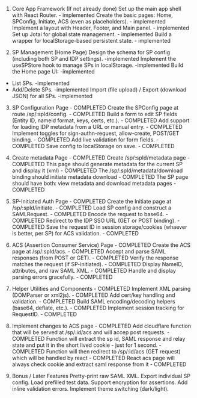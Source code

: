 1. Core App Framework (If not already done)
Set up the main app shell with React Router. - implemented
Create the basic pages: Home, SPConfig, Initiate, ACS (even as placeholders).  - implemented
Implement a layout with Header, Footer, and Main panel.  - implemented
Set up Jotai for global state management.  - implemented
Build a wrapper for localStorage-based persistent state.  - implemented

2. SP Management (Home Page)
Design the schema for SP config (including both SP and IDP settings). -implemented
Implement the useSPStore hook to manage SPs in localStorage. -implemented
Build the Home page UI:  -implemented
- List SPs. -implemented
- Add/Delete SPs. -implemented
Import (file upload) / Export (download JSON) for all SPs. -implemented

3. SP Configuration Page - COMPLETED
Create the SPConfig page at route /sp/:spId/config. - COMPLETED
Build a form to edit SP fields (Entity ID, nameid format, keys, certs, etc.). - COMPLETED
Add support for loading IDP metadata from a URL or manual entry. - COMPLETED
Implement toggles for sign-authn-request, allow-create, POST/GET binding. - COMPLETED
Add live validation for form fields. - COMPLETED
Save config to localStorage on save. - COMPLETED

4. Create metadata Page - COMPLETED
Create /sp/:spId/metadata page - COMPLETED
This page should generate metadata for the current SP and display it (xml) - COMPLETED
The /sp/:spId/metadata/download binding should initiate metadata download - COMPLETED
The SP page should have both: view metadata and download metadata pages - COMPLETED

5. SP-Initiated Auth Page - COMPLETED
Create the Initiate page at /sp/:spId/initiate. - COMPLETED
Load SP config and construct a SAMLRequest. - COMPLETED
Encode the request to base64. - COMPLETED
Redirect to the IDP SSO URL (GET or POST binding). - COMPLETED
Save the request ID in session storage/cookies (whaever is better, per SP) for ACS validation. - COMPLETED

6. ACS (Assertion Consumer Service) Page - COMPLETED
Create the ACS page at /sp/:spId/acs. - COMPLETED
Accept and parse SAML responses (from POST or GET). - COMPLETED
Verify the response matches the request (if SP-initiated). - COMPLETED
Display NameID, attributes, and raw SAML XML. - COMPLETED
Handle and display parsing errors gracefully. - COMPLETED

7. Helper Utilities and Components - COMPLETED
Implement XML parsing (DOMParser or xml2js). - COMPLETED
Add cert/key handling and validation. - COMPLETED
Build SAML encoding/decoding helpers (base64, deflate, etc.). - COMPLETED
Implement session tracking for RequestID. - COMPLETED

8. Implement changes to ACS page - COMPLETED
Add cloudflare function that will be served at /sp/:id/acs and will accep post requests. - COMPLETED
Function will extract the sp id, SAML response and relay state and put it in the short lived cookie - just for 1 second. - COMPLETED
Function will then redirect to /sp/:id/acs (GET request) which will be handled by react - COMPLETED
React acs page will always check cookie and extract saml response from it - COMPLETED

8. Bonus / Later Features
Pretty-print raw SAML XML.
Export individual SP config.
Load prefilled test data.
Support encryption for assertions.
Add inline validation errors.
Implement theme switching (dark/light).